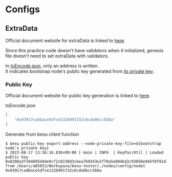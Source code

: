 # Configs

## ExtraData

Official document website for extraData is linked to [here](https://besu.hyperledger.org/23.4.0/private-networks/how-to/configure/consensus/qbft#extra-data).

Since this practice code doesn't have validators when it initialized, genesis file doesn't need to set extraData with validators. 

In [toEncode.json](./extraData/toEncode.json), only an address is written.  
It indicates bootstrap node's public key generated from [its private key](../nodes/config/node1).

### Public Key

Official document website for public key generation is linked to [here](https://besu.hyperledger.org/public-networks/reference/cli/subcommands#public-key).

toEncode.json  
```json
[
    "0x93917cadbace5dfce132b991732c6cda9bcc5b8a"
]
```

Generate from besu client function  
```
$ besu public-key export-address --node-private-key-file=${bootstrap node's private key}
$ 2023-08-17 13:36:16.836+09:00 | main | INFO  | KeyPairUtil | Loaded public key 0x8208a3f344695d44e9cf2c023683cbea7b9343e2f70a5e804bd2c93858e945f8f91439eef96a4ab6c47ff06637d6fbe6472f96de1655a1bee57ea896654f3a22 from /Users/a85653/Workspace/besu-tester/./nodes/config/node1
0x93917cadbace5dfce132b991732c6cda9bcc5b8a
```